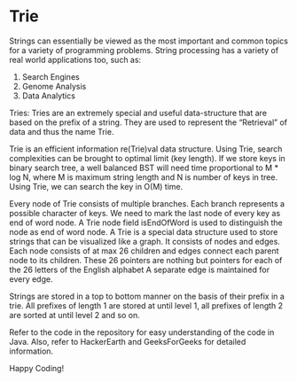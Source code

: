 # Trie

Strings can essentially be viewed as the most important and common topics for a variety of programming problems. String processing has a variety of real world applications too, such as:

1) Search Engines
2) Genome Analysis
3) Data Analytics

Tries:
Tries are an extremely special and useful data-structure that are based on the prefix of a string. They are used to represent the “Retrieval” of data and thus the name Trie.

Trie is an efficient information re(Trie)val data structure. Using Trie, search complexities can be brought to optimal limit (key length). If we store keys in binary search tree, a well balanced BST will need time proportional to M * log N, where M is maximum string length and N is number of keys in tree. Using Trie, we can search the key in O(M) time. 

Every node of Trie consists of multiple branches. Each branch represents a possible character of keys. We need to mark the last node of every key as end of word node. A Trie node field isEndOfWord is used to distinguish the node as end of word node. A Trie is a special data structure used to store strings that can be visualized like a graph. It consists of nodes and edges. Each node consists of at max 26 children and edges connect each parent node to its children. These 26 pointers are nothing but pointers for each of the 26 letters of the English alphabet A separate edge is maintained for every edge.

Strings are stored in a top to bottom manner on the basis of their prefix in a trie. All prefixes of length 1 are stored at until level 1, all prefixes of length 2 are sorted at until level 2 and so on.

Refer to the code in the repository for easy understanding of the code in Java.
Also, refer to HackerEarth and GeeksForGeeks for detailed information.

Happy Coding!
